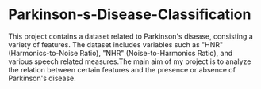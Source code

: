 # Parkinson-s-Disease-Classification
This project contains a dataset related to Parkinson's disease, consisting a variety of features. The dataset includes variables such as "HNR" (Harmonics-to-Noise Ratio), "NHR" (Noise-to-Harmonics Ratio), and various speech related measures.The main aim of my project is to analyze the relation between certain features and the presence or absence of Parkinson's disease.
